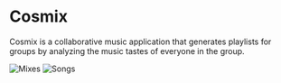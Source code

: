 # Cosmix

Cosmix is a collaborative music application that generates playlists for groups by analyzing the music tastes of everyone in the group. 

![Mixes](https://imgur.com/a/ImGtzvw)
![Songs](https://imgur.com/a/mfBCQy7)
